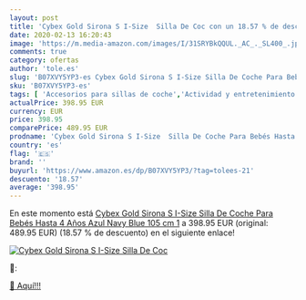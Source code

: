 ```yaml
---
layout: post
title: 'Cybex Gold Sirona S I-Size  Silla De Coc con un 18.57 % de descuento'
date: 2020-02-13 16:20:43
image: 'https://m.media-amazon.com/images/I/31SRYBkQQUL._AC_._SL400_.jpg'
comments: true
category: ofertas
author: 'tole.es'
slug: 'B07XVY5YP3-es Cybex Gold Sirona S I-Size Silla De Coche Para Bebés Hasta...'
sku: 'B07XVY5YP3-es'
tags: [ 'Accesorios para sillas de coche','Actividad y entretenimiento','Andadores','Bebé','Espejos para asientos traseros','Higiene y cuidado','Sillas de coche y accesorios','Toallitas húmedas para bebé','Toallitas y accesorios para bebé','bebés','coche','cybex','de','silla', ]
actualPrice: 398.95 EUR
currency: EUR
price: 398.95
comparePrice: 489.95 EUR
prodname: 'Cybex Gold Sirona S I-Size  Silla De Coche Para Bebés Hasta 4 Años  Azul  Navy Blue   105 cm  1'
country: 'es'
flag: '🇪🇸'
brand: ''
buyurl: 'https://www.amazon.es/dp/B07XVY5YP3/?tag=tolees-21'
descuento: '18.57'
average: '398.95'
---
```


En este momento está [Cybex Gold Sirona S I-Size  Silla De Coche Para Bebés Hasta 4 Años  Azul  Navy Blue   105 cm  1](https://www.amazon.es/dp/B07XVY5YP3/?tag=tolees-21) a 398.95 EUR (original: 489.95 EUR) (18.57 %  de descuento) en el siguiente enlace!

[![Cybex Gold Sirona S I-Size  Silla De Coc](https://m.media-amazon.com/images/I/31SRYBkQQUL._AC_._SL400_.jpg)](https://www.amazon.es/dp/B07XVY5YP3/?tag=tolees-21)

🔎:


[🛒 Aquí!!!](https://www.amazon.es/dp/B07XVY5YP3/?tag=tolees-21)
